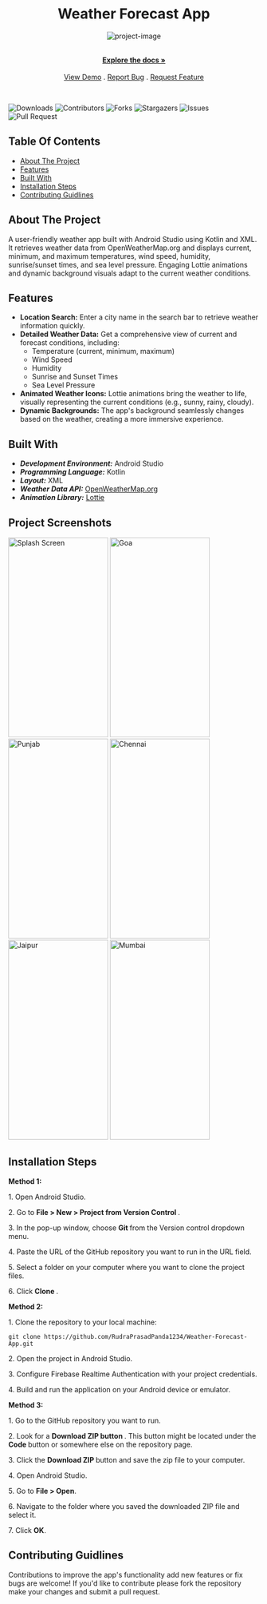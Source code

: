 <h1 align="center" id="title">Weather Forecast App</h1>

<p align="center"><img src="https://socialify.git.ci/RudraPrasadPanda1234/Weather-Forecast-App/image?font=Inter&language=1&name=1&owner=1&pattern=Circuit%20Board&theme=Light" alt="project-image"></p>

<p align="center">
    <br/>
    <a href="https://github.com/RudraPrasadPanda1234/Weather-Forecast-App"><strong>Explore the docs »</strong></a>
    <br/>
    <br/>
    <a href="https://github.com/RudraPrasadPanda1234/Weather-Forecast-App">View Demo</a>
    .
    <a href="https://github.com/RudraPrasadPanda1234/Weather-Forecast-App/issues">Report Bug</a>
    .
    <a href="https://github.com/RudraPrasadPanda1234/Weather-Forecast-App/issues">Request Feature</a>
  </p>
</p>
<br/>

![Downloads](https://img.shields.io/github/downloads/RudraPrasadPanda1234/Weather-Forecast-App/total)
![Contributors](https://img.shields.io/github/contributors/RudraPrasadPanda1234/Weather-Forecast-App) 
![Forks](https://img.shields.io/github/forks/RudraPrasadPanda1234/Weather-Forecast-App?style=flat) 
![Stargazers](https://img.shields.io/github/stars/RudraPrasadPanda1234/Weather-Forecast-App?style=flat) 
![Issues](https://img.shields.io/github/issues/RudraPrasadPanda1234/Weather-Forecast-App)
![Pull Request](https://img.shields.io/github/issues-pr/RudraPrasadPanda1234/Weather-Forecast-App)


## Table Of Contents
* [About The Project](#about-the-project)
* [Features](#features)
* [Built With](#built-with)
* [Installation Steps](#installation-steps)
* [Contributing Guidlines](#contributing-guidlines)

## About The Project
A user-friendly weather app built with Android Studio using Kotlin and XML. 
It retrieves weather data from OpenWeatherMap.org and displays current, minimum, and maximum temperatures, wind speed, humidity, sunrise/sunset times, and sea level pressure. 
Engaging Lottie animations and dynamic background visuals adapt to the current weather conditions.

## Features
* **Location Search:** Enter a city name in the search bar to retrieve weather information quickly.<br>
* **Detailed Weather Data:** Get a comprehensive view of current and forecast conditions, including:
  - Temperature (current, minimum, maximum)
  - Wind Speed
  - Humidity
  - Sunrise and Sunset Times
  - Sea Level Pressure <br>
* **Animated Weather Icons:** Lottie animations bring the weather to life, visually representing the current conditions (e.g., sunny, rainy, cloudy).<br>
* **Dynamic Backgrounds:** The app's background seamlessly changes based on the weather, creating a more immersive experience.

## Built With 
* ***Development Environment:*** Android Studio  
* ***Programming Language:*** Kotlin  
* ***Layout:*** XML  
* ***Weather Data API:*** [OpenWeatherMap.org](https://openweathermap.org)  
* ***Animation Library:*** [Lottie](https://lottiefiles.com/)

## Project Screenshots
<img src="https://github.com/RudraPrasadPanda1234/Weather-Forecast-App/assets/122832936/c95643f7-e512-44c2-9902-4f75045a1a9b" alt="Splash Screen" width="200px" height="400px">
<img src="https://github.com/RudraPrasadPanda1234/Weather-Forecast-App/assets/122832936/0484778f-5d2b-4dc7-b25f-62448d33ecfa" alt="Goa" width="200px" height="400px">
<img src="https://github.com/RudraPrasadPanda1234/Weather-Forecast-App/assets/122832936/f91657fc-46ff-4c00-bc1b-968d1fec013f" alt="Punjab" width="200px" height="400px">
<img src="https://github.com/RudraPrasadPanda1234/Weather-Forecast-App/assets/122832936/c516c816-7542-47d8-8e85-523c84e9a813" alt="Chennai" width="200px" height="400px">
<img src="https://github.com/RudraPrasadPanda1234/Weather-Forecast-App/assets/122832936/51c99e2a-786c-4dcd-94af-ac55c39c00d1" alt="Jaipur" width="200px" height="400px">
<img src="https://github.com/RudraPrasadPanda1234/Weather-Forecast-App/assets/122832936/db1c2224-963c-4ed8-be8e-ba9704234847" alt="Mumbai" width="200px" height="400px">

## Installation Steps
**Method 1:**
<p>1. Open Android Studio.</p>
<p>2. Go to <b> File > New > Project from Version Control </b>.</p>
<p>3. In the pop-up window, choose <b> Git </b>from the Version control dropdown menu.</p>
<p>4. Paste the URL of the GitHub repository you want to run in the URL field.</p>
<p>5. Select a folder on your computer where you want to clone the project files.</p>
<p>6. Click <b >Clone </b>.</p>

**Method 2:**
<p>1. Clone the repository to your local machine:</p>

```
git clone https://github.com/RudraPrasadPanda1234/Weather-Forecast-App.git
```

<p>2. Open the project in Android Studio.</p>
<p>3. Configure Firebase Realtime Authentication with your project credentials.</p>
<p>4. Build and run the application on your Android device or emulator.</p>

**Method 3:**
<p>1. Go to the GitHub repository you want to run.</p>
<p>2. Look for a <b> Download ZIP button </b>. This button might be located under the <b> Code </b>button or somewhere else on the repository page.</p>
<p>3. Click the <b> Download ZIP </b> button and save the zip file to your computer.</p>
<p>4. Open Android Studio.</p>
<p>5. Go to <b>File > Open</b>.</p>
<p>6. Navigate to the folder where you saved the downloaded ZIP file and select it.</p>
<p>7. Click <b> OK</b>.</p>

## Contributing Guidlines

Contributions to improve the app's functionality add new features or fix bugs are welcome! If you'd like to contribute please fork the repository make your changes and submit a pull request.   
